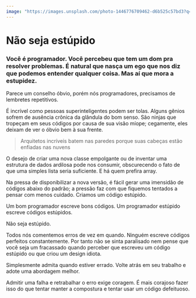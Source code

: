 ```yaml
---
image: "https://images.unsplash.com/photo-1446776709462-d6b525c57bd3?q=80&w=2070&auto=format&fit=crop&ixlib=rb-4.0.3&ixid=M3wxMjA3fDB8MHxwaG90by1wYWdlfHx8fGVufDB8fHx8fA%3D%3D"
---
```


# Não seja estúpido

### Você é programador. Você percebeu que tem um dom pra resolver problemas. É natural que nasça um ego que nos diz que podemos entender qualquer coisa. Mas aí que mora a estupidez.

Parece um conselho óbvio, porém nós programadores, precisamos de lembretes repetitivos.

É incrível como pessoas superinteligentes podem ser tolas. Alguns gênios sofrem de ausência crônica da glândula do bom senso. São ninjas que tropeçam em seus códigos por causa de sua visão míope; cegamente, eles deixam de ver o óbvio bem à sua frente.

> Arquitetos incríveis batem nas paredes porque suas cabeças estão enfiadas nas nuvens

O desejo de criar uma nova classe empolgante ou de inventar uma estrutura de dados ardilosa pode nos consumir, obscurecendo o fato de que uma simples lista seria suficiente. E há quem prefira array.

Na pressa de disponibilizar a nova versão, é fácil gerar uma imensidão de códigos abaixo do padrão; a pressão faz com que fiquemos tentados a pensar com menos cuidado. Criamos um código estúpido.

Um bom programador escreve bons códigos. Um programador estúpido escreve códigos estúpidos.

Não seja estúpido.

Todos nós comentemos erros de vez em quando. Ninguém escreve códigos perfeitos constantemente. Por tanto não se sinta paralisado nem pense que você seja um fracassado quando perceber que escreveu um código estúpido ou que criou um design idiota.

Simplesmente admita quando estiver errado. Volte atrás em seu trabalho e adote uma abordagem melhor.

Admitir uma falha e retrabalhar o erro exige coragem. É mais corajoso fazer isso do que tentar manter a compostura e tentar usar um código defeituoso.
